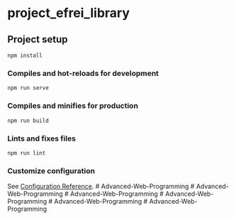# project_efrei_library

## Project setup
```
npm install
```

### Compiles and hot-reloads for development
```
npm run serve
```

### Compiles and minifies for production
```
npm run build
```

### Lints and fixes files
```
npm run lint
```

### Customize configuration
See [Configuration Reference](https://cli.vuejs.org/config/).
#   A d v a n c e d - W e b - P r o g r a m m i n g  
 #   A d v a n c e d - W e b - P r o g r a m m i n g  
 #   A d v a n c e d - W e b - P r o g r a m m i n g  
 #   A d v a n c e d - W e b - P r o g r a m m i n g  
 #   A d v a n c e d - W e b - P r o g r a m m i n g  
 #   A d v a n c e d - W e b - P r o g r a m m i n g  
 